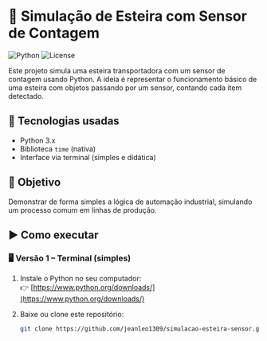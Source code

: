 # 🚚 Simulação de Esteira com Sensor de Contagem
![Python](https://img.shields.io/badge/Python-3.11-blue)
![License](https://img.shields.io/badge/License-MIT-green)

Este projeto simula uma esteira transportadora com um sensor de contagem usando Python. A ideia é representar o funcionamento básico de uma esteira com objetos passando por um sensor, contando cada item detectado.

## 🔧 Tecnologias usadas

- Python 3.x
- Biblioteca `time` (nativa)
- Interface via terminal (simples e didática)

## 🎯 Objetivo

Demonstrar de forma simples a lógica de automação industrial, simulando um processo comum em linhas de produção.

## ▶️ Como executar

### 🖥️ Versão 1 – Terminal (simples)

1. Instale o Python no seu computador:  
   👉 [https://www.python.org/downloads/](https://www.python.org/downloads/)

2. Baixe ou clone este repositório:
   ```bash
   git clone https://github.com/jeanleo1309/simulacao-esteira-sensor.git

